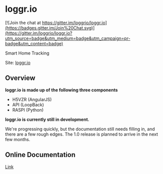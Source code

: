# loggr.io

[![Join the chat at https://gitter.im/loggrio/loggr.io](https://badges.gitter.im/Join%20Chat.svg)](https://gitter.im/loggrio/loggr.io?utm_source=badge&utm_medium=badge&utm_campaign=pr-badge&utm_content=badge)

Smart Home Tracking

Site: [loggr.io](http://loggr.stkn.org/)

## Overview

**loggr.io is made up of the following three components**

* H5VZR (AngularJS)
* API (LoopBack)
* RASPI (Python)

**loggr.io is currently still in development.**

We're progressing quickly, but the documentation still needs filling in, and there are a few rough edges.  The 1.0 release is planned to arrive in the next few months.

## Online Documentation

[Link](//loggrio.github.io/loggr.io/)
